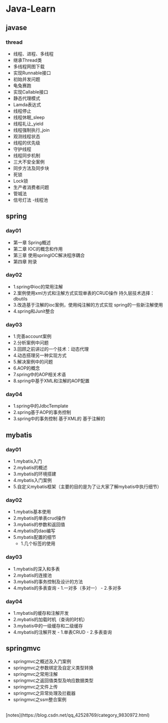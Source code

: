 # Java-Learn 
## javase
### thread
- 线程、进程、多线程
- 继承Thread类
- 多线程网图下载
- 实现Runnable接口
- 初始并发问题
- 龟兔赛跑
- 实现Callable接口
- 静态代理模式
- Lamda表达式
- 线程停止
- 线程休眠_sleep
- 线程礼让_yield
- 线程强制执行_join
- 观测线程状态
- 线程的优先级
- 守护线程
- 线程同步机制
- 三大不安全案例
- 同步方法及同步块
- 死锁
- Lock锁
- 生产者消费者问题
- 管城法
- 信号灯法
-线程池
## spring
### day01 
- 第一章  Spring概述
- 第二章  IOC的概念和作用
- 第三章  使用springIOC解决程序耦合
- 第四章  附录
### day02
- 1.spring中ioc的常用注解
- 2.案例使用xml方式和注解方式实现单表的CRUD操作
     持久层技术选择：dbutils
- 3.改造基于注解的ioc案例，使用纯注解的方式实现
     spring的一些新注解使用
- 4.spring和Junit整合

### day03
- 1.完善account案例
- 2.分析案例中问题
- 3.回顾之前讲过的一个技术：动态代理
- 4.动态搭理另一种实现方式
- 5.解决案例中的问题
- 6.AOP的概念
- 7.spring中的AOP相关术语
- 8.spring中基于XML和注解的AOP配置

### day04
- 1.spring中的JdbcTemplate
- 2.spring基于AOP的事务控制
- 3.spring中的事务控制
     基于XML的
     基于注解的
## mybatis
### day01
- 1.mybatis入门
- 2.mybatis的概述
- 3.mybatis的环境搭建
- 4.mybatis入门案例
- 5.自定义mybatis框架（主要的目的是为了让大家了解mybatis中执行细节）

### day02
- 1.mybatis基本使用
- 2.mybatis的单表crud操作
- 3.mybatis的参数和返回值
- 4.mybatis的dao编写
- 5.mybatis配置的细节
    - 1.几个标签的使用
### day03
- 1.mybatis的深入和多表
- 2.mybatis的连接池
- 3.mybatis的事务控制及设计的方法
- 4.mybatis的多表查询
         - 1.一对多（多对一）
         - 2.多对多
### day04
- 1.mybatis的缓存和注解开发 
- 2.mybatis的加载时机（查询的时机）
- 3.mybatis中的一级缓存和二级缓存
- 4.mybatis的注解开发
          - 1.单表CRUD
          - 2.多表查询

 ## springmvc
 - springmvc之概述及入门案例
 - springmvc之参数绑定及自定义类型转换
 - springmvc之常用注解
 - springmvc之返回值类型及响应数据类型
 - springmvc之文件上传
 - springmvc之异常处理及拦截器
 - springmvc之ssm整合案例
 <br/>
 [notes](https://blog.csdn.net/qq_42528769/category_9830972.html)
          

